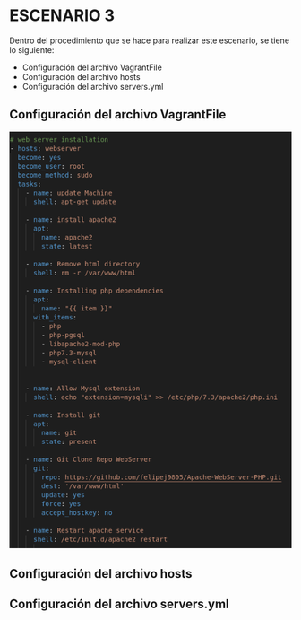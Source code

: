# ESCENARIO 3

Dentro del procedimiento que se hace para realizar este escenario, se tiene lo siguiente:

- Configuración del archivo VagrantFile
- Configuración del archivo hosts
- Configuración del archivo servers.yml
  
 ## Configuración del archivo VagrantFile
 
 
 <img src="https://github.com/RicNuva18/DistribuitedWebApp/blob/master/AnsibleWebServer.png">
 
 ## Configuración del archivo hosts
 
 
 
 ## Configuración del archivo servers.yml
 
 
 
 
